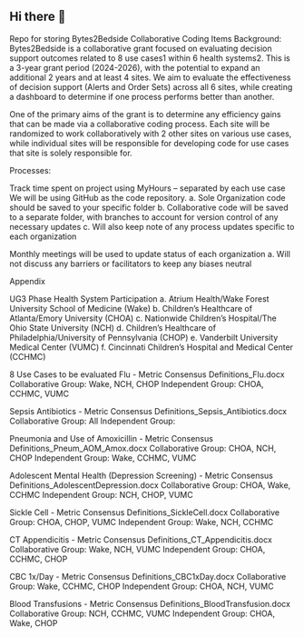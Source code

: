 ## Hi there 👋
Repo for storing Bytes2Bedside Collaborative Coding Items Background: 
Bytes2Bedside is a collaborative grant focused on evaluating decision support outcomes related to 8 use cases1 within 6 health systems2. This is a 3-year grant period (2024-2026), with the potential to expand an additional 2 years and at least 4 sites. 
We aim to evaluate the effectiveness of decision support (Alerts and Order Sets) across all 6 sites, while creating a dashboard to determine if one process performs better than another.

One of the primary aims of the grant is to determine any efficiency gains that can be made via a collaborative coding process. 
Each site will be randomized to work collaboratively with 2 other sites on various use cases, while individual sites will be responsible for developing code for use cases that site is solely responsible for.

Processes:

Track time spent on project using MyHours – separated by each use case
We will be using GitHub as the code repository. 
a. Sole Organization code should be saved to your specific folder 
b. Collaborative code will be saved to a separate folder, with branches to account for version control of any necessary updates 
c. Will also keep note of any process updates specific to each organization

Monthly meetings will be used to update status of each organization a. Will not discuss any barriers or facilitators to keep any biases neutral

Appendix

UG3 Phase Health System Participation 
a. Atrium Health/Wake Forest University School of Medicine (Wake) 
b. Children’s Healthcare of Atlanta/Emory University (CHOA) 
c. Nationwide Children’s Hospital/The Ohio State University (NCH) 
d. Children’s Healthcare of Philadelphia/University of Pennsylvania (CHOP) 
e. Vanderbilt University Medical Center (VUMC) 
f. Cincinnati Children’s Hospital and Medical Center (CCHMC)

8 Use Cases to be evaluated 
Flu - Metric Consensus Definitions_Flu.docx 
Collaborative Group: Wake, NCH, CHOP 
Independent Group: CHOA, CCHMC, VUMC 

Sepsis Antibiotics - Metric Consensus Definitions_Sepsis_Antibiotics.docx 
Collaborative Group: All 
Independent Group: 

Pneumonia and Use of Amoxicillin - Metric Consensus Definitions_Pneum_AOM_Amox.docx 
Collaborative Group: CHOA, NCH, CHOP 
Independent Group: Wake, CCHMC, VUMC 

Adolescent Mental Health (Depression Screening) - Metric Consensus Definitions_AdolescentDepression.docx 
Collaborative Group: CHOA, Wake, CCHMC 
Independent Group: NCH, CHOP, VUMC 

Sickle Cell - Metric Consensus Definitions_SickleCell.docx 
Collaborative Group: CHOA, CHOP, VUMC 
Independent Group: Wake, NCH, CCHMC 

CT Appendicitis - Metric Consensus Definitions_CT_Appendicitis.docx 
Collaborative Group: Wake, NCH, VUMC 
Independent Group: CHOA, CCHMC, CHOP 

CBC 1x/Day - Metric Consensus Definitions_CBC1xDay.docx 
Collaborative Group: Wake, CCHMC, CHOP 
Independent Group: CHOA, NCH, VUMC 

Blood Transfusions - Metric Consensus Definitions_BloodTransfusion.docx 
Collaborative Group: NCH, CCHMC, VUMC 
Independent Group: CHOA, Wake, CHOP
<!--

**Here are some ideas to get you started:**

🙋‍♀️ A short introduction - what is your organization all about?
🌈 Contribution guidelines - how can the community get involved?
👩‍💻 Useful resources - where can the community find your docs? Is there anything else the community should know?
🍿 Fun facts - what does your team eat for breakfast?
🧙 Remember, you can do mighty things with the power of [Markdown](https://docs.github.com/github/writing-on-github/getting-started-with-writing-and-formatting-on-github/basic-writing-and-formatting-syntax)
-->
